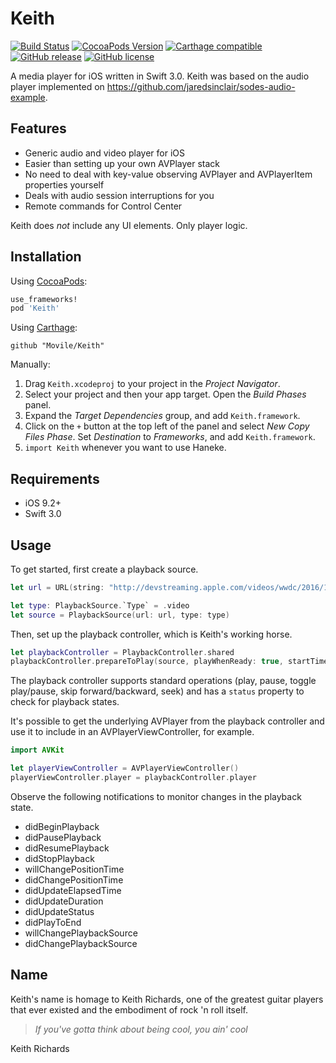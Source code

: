 # Keith

[![Build Status](https://travis-ci.org/Movile/Keith.svg?branch=master)](https://travis-ci.org/Movile/Keith)
[![CocoaPods Version](https://cocoapod-badges.herokuapp.com/v/Keith/badge.png)](http://cocoadocs.org/docsets/Keith)
[![Carthage compatible](https://img.shields.io/badge/Carthage-compatible-4BC51D.svg?style=flat)](https://github.com/Carthage/Carthage)
[![GitHub release](https://img.shields.io/github/tag/movile/keith.svg)](https://github.com/Movile/Keith/releases)
[![GitHub license](https://img.shields.io/badge/license-MIT-lightgrey.svg)](https://raw.githubusercontent.com/Movile/Keith/master/LICENSE.md)

A media player for iOS written in Swift 3.0. Keith was based on the audio player implemented on https://github.com/jaredsinclair/sodes-audio-example.

## Features

* Generic audio and video player for iOS
* Easier than setting up your own AVPlayer stack
* No need to deal with key-value observing AVPlayer and AVPlayerItem properties yourself
* Deals with audio session interruptions for you
* Remote commands for Control Center

Keith does *not* include any UI elements. Only player logic.

## Installation

Using [CocoaPods](http://cocoapods.org/):

```ruby
use_frameworks!
pod 'Keith'
```

Using [Carthage](https://github.com/Carthage/Carthage):

```
github "Movile/Keith"
```

Manually:

1. Drag `Keith.xcodeproj` to your project in the _Project Navigator_.
2. Select your project and then your app target. Open the _Build Phases_ panel.
3. Expand the _Target Dependencies_ group, and add `Keith.framework`.
4. Click on the `+` button at the top left of the panel and select _New Copy Files Phase_. Set _Destination_ to _Frameworks_, and add `Keith.framework`.
5. `import Keith` whenever you want to use Haneke.

## Requirements

- iOS 9.2+
- Swift 3.0

## Usage

To get started, first create a playback source.
```swift
let url = URL(string: "http://devstreaming.apple.com/videos/wwdc/2016/102w0bsn0ge83qfv7za/102/hls_vod_mvp.m3u8")!

let type: PlaybackSource.`Type` = .video
let source = PlaybackSource(url: url, type: type)
```

Then, set up the playback controller, which is Keith's working horse.
```swift
let playbackController = PlaybackController.shared
playbackController.prepareToPlay(source, playWhenReady: true, startTime: 0.0)
```

The playback controller supports standard operations (play, pause, toggle play/pause, skip forward/backward, seek) and has a `status` property to check for playback states.

It's possible to get the underlying AVPlayer from the playback controller and use it to include in an AVPlayerViewController, for example.
```swift
import AVKit

let playerViewController = AVPlayerViewController()
playerViewController.player = playbackController.player
```

Observe the following notifications to monitor changes in the playback state.
- didBeginPlayback
- didPausePlayback
- didResumePlayback
- didStopPlayback
- willChangePositionTime
- didChangePositionTime
- didUpdateElapsedTime
- didUpdateDuration
- didUpdateStatus
- didPlayToEnd   
- willChangePlaybackSource
- didChangePlaybackSource

## Name

Keith's name is homage to Keith Richards, one of the greatest guitar players that ever existed and the embodiment of rock 'n roll itself.

> *If you've gotta think about being cool, you ain' cool*
>
Keith Richards
